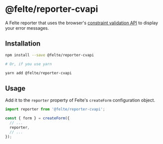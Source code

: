 # @felte/reporter-cvapi

A Felte reporter that uses the browser's [constraint validation API](https://developer.mozilla.org/en-US/docs/Web/API/Constraint_validation) to display your error messages.

## Installation

```sh
npm install --save @felte/reporter-cvapi

# Or, if you use yarn

yarn add @felte/reporter-cvapi
```

## Usage

Add it to the `reporter` property of Felte's `createForm` configuration object.

```javascript
import reporter from '@felte/reporter-cvapi';

const { form } = createForm({
  // ...
  reporter,
  // ...
});
```
